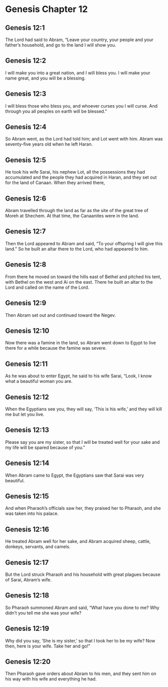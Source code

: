 # Genesis Chapter 12

## Genesis 12:1
The Lord had said to Abram, “Leave your country, your people and your father’s household, and go to the land I will show you.

## Genesis 12:2
I will make you into a great nation, and I will bless you. I will make your name great, and you will be a blessing.

## Genesis 12:3
I will bless those who bless you, and whoever curses you I will curse. And through you all peoples on earth will be blessed.”

## Genesis 12:4
So Abram went, as the Lord had told him; and Lot went with him. Abram was seventy-five years old when he left Haran.

## Genesis 12:5
He took his wife Sarai, his nephew Lot, all the possessions they had accumulated and the people they had acquired in Haran, and they set out for the land of Canaan. When they arrived there,

## Genesis 12:6
Abram travelled through the land as far as the site of the great tree of Moreh at Shechem. At that time, the Canaanites were in the land.

## Genesis 12:7
Then the Lord appeared to Abram and said, “To your offspring I will give this land.” So he built an altar there to the Lord, who had appeared to him.

## Genesis 12:8
From there he moved on toward the hills east of Bethel and pitched his tent, with Bethel on the west and Ai on the east. There he built an altar to the Lord and called on the name of the Lord.

## Genesis 12:9
Then Abram set out and continued toward the Negev.

## Genesis 12:10
Now there was a famine in the land, so Abram went down to Egypt to live there for a while because the famine was severe.

## Genesis 12:11
As he was about to enter Egypt, he said to his wife Sarai, “Look, I know what a beautiful woman you are.

## Genesis 12:12
When the Egyptians see you, they will say, ‘This is his wife,’ and they will kill me but let you live.

## Genesis 12:13
Please say you are my sister, so that I will be treated well for your sake and my life will be spared because of you.”

## Genesis 12:14
When Abram came to Egypt, the Egyptians saw that Sarai was very beautiful.

## Genesis 12:15
And when Pharaoh’s officials saw her, they praised her to Pharaoh, and she was taken into his palace.

## Genesis 12:16
He treated Abram well for her sake, and Abram acquired sheep, cattle, donkeys, servants, and camels.

## Genesis 12:17
But the Lord struck Pharaoh and his household with great plagues because of Sarai, Abram’s wife.

## Genesis 12:18
So Pharaoh summoned Abram and said, “What have you done to me? Why didn’t you tell me she was your wife?

## Genesis 12:19
Why did you say, ‘She is my sister,’ so that I took her to be my wife? Now then, here is your wife. Take her and go!”

## Genesis 12:20
Then Pharaoh gave orders about Abram to his men, and they sent him on his way with his wife and everything he had.

